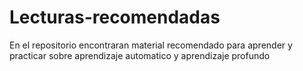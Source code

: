 # Lecturas-recomendadas
En el repositorio encontraran material recomendado para aprender y practicar sobre aprendizaje automatico y aprendizaje profundo
